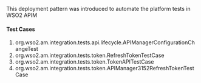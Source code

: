 This deployment pattern was introduced to automate the platform tests in WSO2 APIM

#### Test Cases  
1. org.wso2.am.integration.tests.api.lifecycle.APIManagerConfigurationChangeTest
2. org.wso2.am.integration.tests.token.RefreshTokenTestCase
3. org.wso2.am.integration.tests.token.TokenAPITestCase
4. org.wso2.am.integration.tests.token.APIManager3152RefreshTokenTestCase
